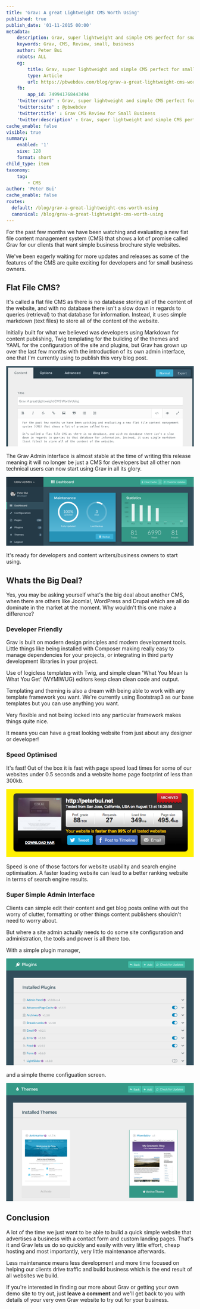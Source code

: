 ```yaml
---
title: 'Grav: A great Lightweight CMS Worth Using'
published: true
publish_date: '01-11-2015 00:00'
metadata:
    description: Grav, super lightweight and simple CMS perfect for small business websites, blogs and landing page building.
    keywords: Grav, CMS, Review, small, business
    author: Peter Bui
    robots: ALL
    og:
        title: Grav, super lightweight and simple CMS perfect for small business websites, blogs and landing page building.
        type: Article
        url: https://pbwebdev.com/blog/grav-a-great-lightweight-cms-worth-using
    fb:
        app_id: 749941768443494
    'twitter:card' : Grav, super lightweight and simple CMS perfect for small business websites, blogs and landing page building.
    'twitter:site' : @pbwebdev
    'twitter:title' : Grav CMS Review for Small Business
    'twitter:description' : Grav, super lightweight and simple CMS perfect for small business websites, blogs and landing page building.
cache_enable: false
visible: true
summary:
    enabled: '1'
    size: 128
    format: short
child_type: item
taxonomy:
    tag:
        - CMS
author: 'Peter Bui'
cache_enable: false
routes:
  default: /blog/grav-a-great-lightweight-cms-worth-using
  canonical: /blog/grav-a-great-lightweight-cms-worth-using
---
```


For the past few months we have been watching and evaluating a new flat file content management system (CMS) that shows a lot of promise called Grav for our clients that want simple business brochure style websites. 

We've been eagerly waiting for more updates and releases as some of the features of the CMS are quite exciting for developers and for small business owners.

## Flat File CMS?

It's called a flat file CMS as there is no database storing all of the content of the website, and with no database there isn't a slow down in regards to queries (retrieval) to that database for information. Instead, it uses simple markdown (text files) to store all of the content of the website.

Initially built for what we believed was developers using Markdown for content publishing, Twig templating for the building of the themes and YAML for the configuration of the site and plugins, but Grav has grown up over the last few months with the introduction of its own admin interface, one that I'm currently using to publish this very blog post.

![Content publishing with Grav](grav-content-publishing.png)


The Grav Admin interface is almost stable at the time of writing this release meaning it will no longer be just a CMS for developers but all other non technical users can now start using Grav in all its glory.

![Grav CMS Admin Panel](grav-admin.png)


It's ready for developers and content writers/business owners to start using.


## Whats the Big Deal?

Yes, you may be asking yourself what's the big deal about another CMS, when there are others like Joomla!, WordPress and Drupal which are all do dominate in the market at the moment. Why wouldn't this one make a difference?

### Developer Friendly

Grav is built on modern design principles and modern development tools. Little things like being installed with Composer making really easy to manage dependencies for your projects, or integrating in third party development libraries in your project.

Use of logicless templates with Twig, and simple clean 'What You Mean Is What You Get' (WYMIWUG) editors keep clean clean code and output.

Templating and theming is also a dream with being able to work with any template framework you want. We're currently using Bootstrap3 as our base templates but you can use anything you want.

Very flexible and not being locked into any particular framework makes things quite nice.

It means you can have a great looking website from just about any designer or developer!

### Speed Optimised

It's fast! Out of the box it is fast with page speed load times for some of our websites under 0.5 seconds and a website home page footprint of less than 300kb.

![Grav speed test load size and time](grav-speed-test.png)


Speed is one of those factors for website usability and search engine optimisation. A faster loading website can lead to a better ranking website in terms of search engine results.

### Super Simple Admin Interface

Clients can simple edit their content and get blog posts online with out the worry of clutter, formatting or other things content publishers shouldn't need to worry about.

But where a site admin actually needs to do some site configuration and administration, the tools and power is all there too.

With a simple plugin manager, 

![Grav plugin manager](grav-plugins.png)


and a simple theme configuation screen.

![Grav theme chooser](grav-themes.png)


## Conclusion

A lot of the time we just want to be able to build a quick simple website that advertises a business with a contact form and custom landing pages. That's it and Grav lets us do so quickly and easily with very little effort, cheap hosting and most importantly, very little maintenance afterwards.

Less maintenance means less development and more time focused on helping our clients drive traffic and build business which is the end result of all websites we build.

If you're interested in finding our more about Grav or getting your own demo site to try out, just **leave a comment** and we'll get back to you with details of your very own Grav website to try out for your business.